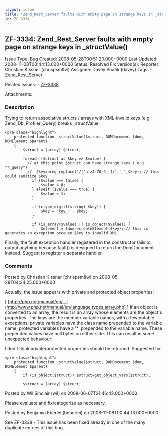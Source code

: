 ```yaml
---
layout: issue
title: "Zend_Rest_Server faults with empty page on strange keys in _structValue()"
id: ZF-3334
---
```


ZF-3334: Zend\_Rest\_Server faults with empty page on strange keys in \_structValue()
-------------------------------------------------------------------------------------

 Issue Type: Bug Created: 2008-05-28T00:51:20.000+0000 Last Updated: 2008-11-08T00:44:13.000+0000 Status: Resolved Fix version(s): 
 Reporter:  Christian Kissner (chrispsm&w)  Assignee:  Davey Shafik (davey)  Tags: - Zend\_Rest\_Server
 
 Related issues: - [ZF-3338](/issues/browse/ZF-3338)
 
 Attachments: 
### Description

Trying to return associative structs / arrays with XML-invalid keys (e.g. Zend\_Db\_Profiler\_Query) breaks \_structValue.

 
    <pre class="highlight">
        protected function _structValue($struct, DOMDocument $dom, DOMElement $parent)
        {
            $struct = (array) $struct;
    
            foreach ($struct as $key => $value) {
              // at this point $struct can have strange keys (.e.g "*_query")
              //  $key=preg_replace('/[^a-zA-Z0-9_-]/','_',$key); // this could sanitize $key
                if ($value === false) {
                    $value = 0;
                } elseif ($value === true) {
                    $value = 1;
                }
    
                if (ctype_digit((string) $key)) {
                    $key = 'key_' . $key;
                }
    
                if (is_array($value) || is_object($value)) {
                    $element = $dom->createElement($key); // this is generates an exception because $key is invalid XML
    


Finally, the fault exception handler registered in the constructor fails to output anything because fault() is designed to return the DomDocument Instead. Suggest to register a separate handler.

 

 

### Comments

Posted by Christian Kissner (chrispsm&w) on 2008-05-28T04:24:25.000+0000

Actually, the issue appears with private and protected object properties:

[ [http://php.net/manual/en/…](http://www.php.net/manual/en/language.types.array.php) ] If an object is converted to an array, the result is an array whose elements are the object's properties. The keys are the member variable names, with a few notable exceptions: private variables have the class name prepended to the variable name; protected variables have a '\*' prepended to the variable name. These prepended values have null bytes on either side. This can result in some unexpected behaviour:

I don't think private/protected properties should be returned. Suggested fix:

 
    <pre class="highlight">
        protected function _structValue($struct, DOMDocument $dom, DOMElement $parent)
        {
            if (is_object($struct)) $struct=get_object_vars($struct);
            
            $struct = (array) $struct;
    


 

 

Posted by Wil Sinclair (wil) on 2008-06-07T21:46:42.000+0000

Please evaluate and fix/categorize as necessary.

 

 

Posted by Benjamin Eberlei (beberlei) on 2008-11-08T00:44:13.000+0000

See ZF-3338 - This issue has been fixed already in one of the many duplicate entries of this bug.

 

 